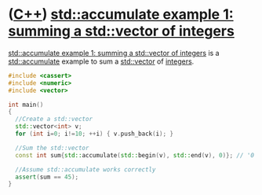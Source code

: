 # ([C++](Cpp.md)) [std::accumulate example 1: summing a std::vector of integers](CppAccumulateExample1.md)

[std::accumulate example 1: summing a std::vector of integers](CppAccumulateExample1.md) is a
[std::accumulate](CppStdAccumulate.md) example to sum a [std::vector](CppStdVector.md) of [integers](CppInt.md).

```c++
#include <cassert>
#include <numeric>
#include <vector>

int main()
{
  //Create a std::vector
  std::vector<int> v;
  for (int i=0; i!=10; ++i) { v.push_back(i); }

  //Sum the std::vector
  const int sum{std::accumulate(std::begin(v), std::end(v), 0)}; // '0' is the initial value

  //Assume std::accumulate works correctly
  assert(sum == 45);
}
```
